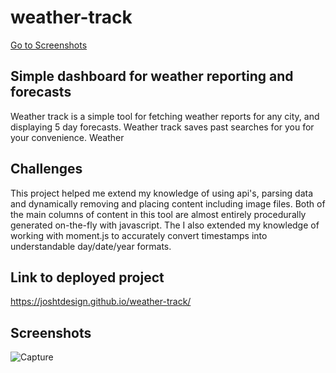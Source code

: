 # weather-track

[Go to Screenshots](#screenshots)

## Simple dashboard for weather reporting and forecasts
Weather track is a simple tool for fetching weather reports for any city, and displaying 5 day forecasts. Weather track saves past searches for you for your convenience. Weather

## Challenges
This project helped me extend my knowledge of using api's, parsing data and dynamically removing and placing content including image files. Both of the main columns of content in this tool are almost entirely procedurally generated on-the-fly with javascript. The
I also extended my knowledge of working with moment.js to accurately convert timestamps into understandable day/date/year formats. 

## Link to deployed project
https://joshtdesign.github.io/weather-track/

## Screenshots
![Capture](https://user-images.githubusercontent.com/78992027/113661484-0a10de00-965b-11eb-8f7f-325559928096.PNG)

